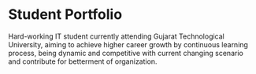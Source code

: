 # Student Portfolio

Hard-working IT student currently attending Gujarat Technological University, aiming to achieve higher career growth by continuous learning
process, being dynamic and competitive with current changing scenario and contribute for betterment of organization.